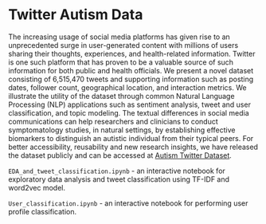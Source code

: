 # Twitter Autism Data

The increasing usage of social media platforms has given rise to an unprecedented surge in user-generated content with millions of users sharing their thoughts, experiences, and health-related information. Twitter is one such platform that has proven to be a valuable source of such information for both public and health officials. We present a novel dataset consisting of 6,515,470 tweets and supporting information such as posting dates, follower count, geographical location, and interaction metrics. We illustrate the utility of the dataset through common Natural Language Processing (NLP) applications such as sentiment analysis, tweet and user classification, and topic modeling. The textual differences in social media communications can help researchers and clinicians to conduct symptomatology studies, in natural settings, by establishing effective biomarkers to distinguish an autistic individual from their typical peers. For better accessibility, reusability and new research insights, we have released the dataset publicly and can be accessed at [Autism Twitter Dataset](https://figshare.com/s/7ce063c3d713adab8764).

`EDA_and_tweet_classification.ipynb` - an interactive notebook for exploratory data analysis and tweet classification using TF-IDF and word2vec model.

`User_classification.ipynb` - an interactive notebook for performing user profile classification.
